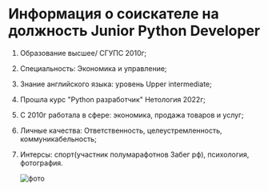 # Информация о соискателе на должность Junior Python Developer

1. Образование высшее/ СГУПС 2010г;
2. Специальность: Экономика и управление;
3. Знание английского языка:  уровень Upper intermediate;
4. Прошла курс "Python разработчик" Нетология 2022г;
5. С 2010г работала в сфере: экономика, продажа товаров и услуг; 
6. Личные качества: Ответственность, целеустремленность, коммуникабельность;
7. Интерсы: спорт(участник полумарафотнов Забег рф), психология, фотография.
   

   ![фото](https://st4.depositphotos.com/3396639/20864/i/450/depositphotos_208646586-stock-photo-attractive-female-software-developer-looking.jpg)
